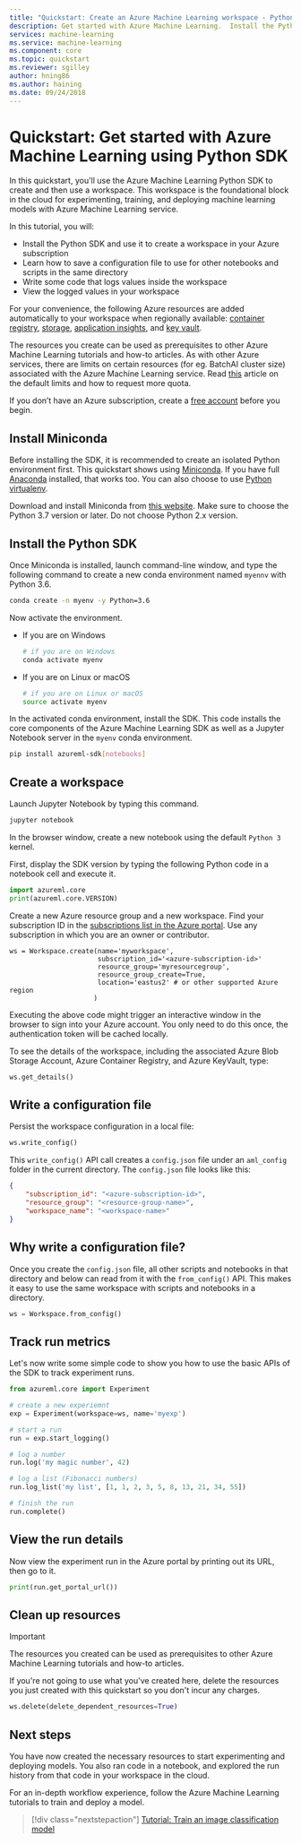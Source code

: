 ```yaml
---
title: "Quickstart: Create an Azure Machine Learning workspace - Python SDK"
description: Get started with Azure Machine Learning.  Install the Python SDK and use it to create a workspace. This workspace is the foundational block in the cloud for experimenting, training, and deploying machine learning models with Azure Machine Learning service.  
services: machine-learning
ms.service: machine-learning
ms.component: core
ms.topic: quickstart
ms.reviewer: sgilley
author: hning86
ms.author: haining
ms.date: 09/24/2018
---
```


# Quickstart: Get started with Azure Machine Learning using Python SDK

In this quickstart, you'll use the Azure Machine Learning Python SDK to create and then use a workspace. This workspace is the foundational block in the cloud for experimenting, training, and deploying machine learning models with Azure Machine Learning service.

In this tutorial, you will:

* Install the Python SDK and use it to create a workspace in your Azure subscription
* Learn how to save a configuration file to use for other notebooks and scripts in the same directory
* Write some code that logs values inside the workspace
* View the logged values in your workspace

For your convenience, the following Azure resources are added automatically to your workspace when regionally available:  [container registry](https://azure.microsoft.com/services/container-registry/), [storage](https://azure.microsoft.com/services/storage/), [application insights](https://azure.microsoft.com/services/application-insights/), and [key vault](https://azure.microsoft.com/services/key-vault/).

The resources you create can be used as prerequisites to other Azure Machine Learning tutorials and how-to articles. As with other Azure services, there are limits on certain resources (for eg. BatchAI cluster size) associated with the Azure Machine Learning service. Read [this](how-to-manage-quotas.md) article on the default limits and how to request more quota.

If you don’t have an Azure subscription, create a [free account](https://azure.microsoft.com/free/?WT.mc_id=A261C142F) before you begin.


##  Install Miniconda

Before installing the SDK, it is recommended to create an isolated Python environment first. This quickstart shows using [Miniconda](https://conda.io/docs/user-guide/install/index.html). If you have full [Anaconda](https://www.anaconda.com/) installed, that works too. You can also choose to use [Python virtualenv](https://virtualenv.pypa.io/en/stable/).

Download and install Miniconda from [this website](https://conda.io/miniconda.html). Make sure to choose the Python 3.7 version or later. Do not choose Python 2.x version.

## Install the Python SDK

Once Miniconda is installed, launch command-line window, and type the following command to create a new conda environment named `myennv` with Python 3.6.

```sh
conda create -n myenv -y Python=3.6
```

Now activate the environment.
* If you are on Windows
    ```sh
    # if you are on Windows
    conda activate myenv
    ```
* If you are on Linux or macOS
    ```sh
    # if you are on Linux or macOS
    source activate myenv
    ```

In the activated conda environment, install  the SDK. This code installs the core components of the Azure Machine Learning SDK as well as a Jupyter Notebook server in the `myenv` conda environment.

```sh
pip install azureml-sdk[notebooks]
```

## Create a workspace

Launch Jupyter Notebook by typing this command.
```sh
jupyter notebook
```

In the browser window, create a new notebook using the default `Python 3` kernel. 

First, display the SDK version by typing the following Python code in a notebook cell and execute it.

```python
import azureml.core
print(azureml.core.VERSION)
```

Create a new Azure resource group and a new workspace. Find your subscription ID in the [subscriptions list in the Azure portal](). Use any subscription in which you are an owner or contributor.

```
ws = Workspace.create(name='myworkspace',
                      subscription_id='<azure-subscription-id>'
                      resource_group='myresourcegroup',
                      resource_group_create=True,
                      location='eastus2' # or other supported Azure region
                     )
```

Executing the above code might trigger an interactive window in the browser to sign into your Azure account. You only need to do this once, the authentication token will be cached locally.

To see the details of the workspace, including the associated Azure Blob Storage Account, Azure Container Registry, and Azure KeyVault, type:

```python
ws.get_details()
```

## Write a configuration file

Persist the workspace configuration in a local file:

```python
ws.write_config()
```

This `write_config()` API call creates a `config.json` file under an `aml_config` folder in the current directory. The `config.json` file looks like this:

```json
{
    "subscription_id": "<azure-subscription-id>",
    "resource_group": "<resource-group-name>",
    "workspace_name": "<workspace-name>"
}
```

## Why write a configuration file?

Once you create the `config.json` file, all other scripts and notebooks in that directory and below can read from it with the `from_config()` API.  This makes it easy to use the same workspace with scripts and notebooks in a directory.

```python
ws = Workspace.from_config()
```

## Track run metrics

Let's now write some simple code to show you how to use the basic APIs of the SDK to track experiment runs.

```python
from azureml.core import Experiment

# create a new experiemnt
exp = Experiment(workspace=ws, name='myexp')

# start a run
run = exp.start_logging()

# log a number
run.log('my magic number', 42)

# log a list (Fibonacci numbers)
run.log_list('my list', [1, 1, 2, 3, 5, 8, 13, 21, 34, 55]) 

# finish the run
run.complete()
```

## View the run details
Now view the experiment run in the Azure portal by printing out its URL, then go to it.

```python
print(run.get_portal_url())
```

## Clean up resources 
>[!IMPORTANT]
>The resources you created can be used as prerequisites to other Azure Machine Learning tutorials and how-to articles.

If you're not going to use what you've created here, delete the resources you just created with this quickstart so you don't incur any charges.

```python
ws.delete(delete_dependent_resources=True)
```

## Next steps

You have now created the necessary resources to start experimenting and deploying models. You also ran code in a notebook, and explored the run history from that code in your workspace in the cloud.

For an in-depth workflow experience, follow the Azure Machine Learning tutorials to train and deploy a model.  

> [!div class="nextstepaction"]
> [Tutorial: Train an image classification model](tutorial-train-models-with-aml.md)